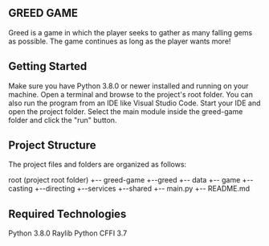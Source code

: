 ## GREED GAME
Greed is a game in which the player seeks to gather as many falling gems as possible. 
The game continues as long as the player wants more!

## Getting Started 
Make sure you have Python 3.8.0 or newer installed and running on your machine. 
Open a terminal and browse to the project's root folder. 
You can also run the program from an IDE like Visual Studio Code. 
Start your IDE and open the project folder. 
Select the main module inside the greed-game folder and click the "run" button.

## Project Structure 
The project files and folders are organized as follows:

root (project root folder) 
    +-- greed-game
        +--greed
            +-- data 
            +-- game
                +--casting 
                +--directing 
                +--services 
                +--shared 
        +-- main.py
     +-- README.md 

## Required Technologies 
Python 3.8.0 Raylib Python CFFI 3.7